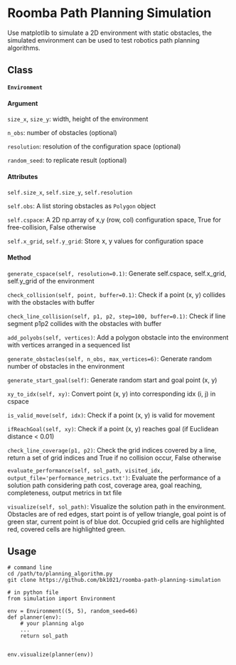# Roomba Path Planning Simulation
Use matplotlib to simulate a 2D environment with static obstacles, the simulated environment can be used to test robotics path planning algorithms.

## Class
#### `Environment`
#### Argument
`size_x`, `size_y`: width, height of the environment

`n_obs`: number of obstacles (optional)

`resolution`: resolution of the configuration space (optional)

`random_seed`: to replicate result (optional)
#### Attributes
`self.size_x`, `self.size_y`, `self.resolution`

`self.obs`: A list storing obstacles as `Polygon` object

`self.cspace`: A 2D np.array of x,y (row, col) configuration space, True for free-collision, False otherwise

`self.x_grid`, `self.y_grid`: Store x, y values for configuration space
#### Method
`generate_cspace(self, resolution=0.1)`: Generate self.cspace, self.x_grid, self.y_grid of the environment

`check_collision(self, point, buffer=0.1)`: Check if a point (x, y) collides with the obstacles with buffer

`check_line_collision(self, p1, p2, step=100, buffer=0.1)`: Check if line segment p1p2 collides with the obstacles with buffer

`add_polyobs(self, vertices)`: Add a polygon obstacle into the environment with vertices arranged in a sequenced list

`generate_obstacles(self, n_obs, max_vertices=6)`: Generate random number of obstacles in the environment

`generate_start_goal(self)`: Generate random start and goal point (x, y)

`xy_to_idx(self, xy)`: Convert point (x, y) into corresponding idx (i, j) in cspace

`is_valid_move(self, idx)`: Check if a point (x, y) is valid for movement

`ifReachGoal(self, xy)`: Check if a point (x, y) reaches goal (if Euclidean distance < 0.01)

`check_line_coverage(p1, p2)`: Check the grid indices covered by a line, return a set of grid indices and True if no collision occur, False otherwise

`evaluate_performance(self, sol_path, visited_idx, output_file='performance_metrics.txt')`: Evaluate the performance of a solution path considering path cost, coverage area, goal reaching, completeness, output metrics in txt file 

`visualize(self, sol_path)`: Visualize the solution path in the environment. Obstacles are of red edges, start point is of yellow triangle, goal point is of green star, current point is of blue dot. Occupied grid cells are highlighted red, covered cells are highlighted green. 

## Usage
```
# command line
cd /path/to/planning_algorithm.py
git clone https://github.com/bk1021/roomba-path-planning-simulation

# in python file
from simulation import Environment

env = Environment((5, 5), random_seed=66)
def planner(env):
    # your planning algo
    ...
    return sol_path


env.visualize(planner(env))

```

